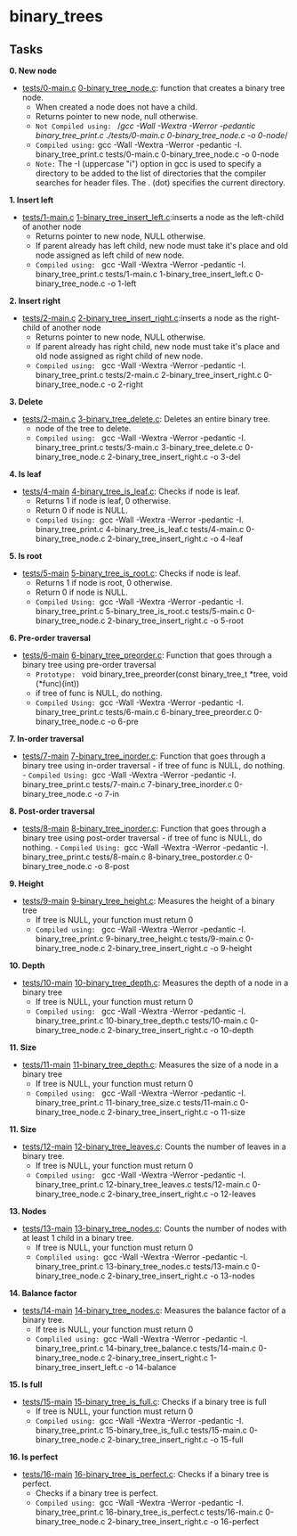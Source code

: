 # binary_trees


## Tasks
**0. New node**
- [tests/0-main.c](tests/0-main.c) [0-binary_tree_node.c](0-binary_tree_node.c): function that creates a binary tree node.
	- When created a node does not have a child.
	- Returns pointer to new node, null otherwise.
	- `Not Compiled using: ` /*gcc -Wall -Wextra -Werror -pedantic binary_tree_print.c ./tests/0-main.c 0-binary_tree_node.c -o 0-node*/
	- `Compiled using:` gcc -Wall -Wextra -Werror -pedantic -I. binary_tree_print.c tests/0-main.c 0-binary_tree_node.c -o 0-node
	- `Note:` The -I (uppercase "i") option in gcc is used to specify a directory to be added to the list of directories that the compiler searches for header files. The . (dot) specifies the current directory. 

**1. Insert left**
- [tests/1-main.c](tests/1-main.c) [1-binary_tree_insert_left.c](1-binary_tree_insert_left.c):inserts a node as the left-child of another node
	- Returns pointer to new node, NULL otherwise.
	- If parent already has left child, new node must take it's place and old node assigned as left child of new node.
	- `Compiled using: ` gcc -Wall -Wextra -Werror -pedantic -I. binary_tree_print.c tests/1-main.c 1-binary_tree_insert_left.c 0-binary_tree_node.c -o 1-left

**2. Insert right**
- [tests/2-main.c](tests/2-main.c) [2-binary_tree_insert_right.c](1-binary_tree_insert_right.c):inserts a node as the right-child of another node
	- Returns pointer to new node, NULL otherwise.
	- If parent already has right child, new node must take it's place and old node assigned as right child of new node.
	- `Compiled using: ` gcc -Wall -Wextra -Werror -pedantic -I. binary_tree_print.c tests/2-main.c 2-binary_tree_insert_right.c 0-binary_tree_node.c -o 2-right

**3. Delete**
- [tests/2-main.c](tests/2-main.c) [3-binary_tree_delete.c](3-binary_tree_delete.c): Deletes an entire binary tree.
	-  node of the tree to delete.
	- `Compiled using: ` gcc -Wall -Wextra -Werror -pedantic -I. binary_tree_print.c tests/3-main.c 3-binary_tree_delete.c 0-binary_tree_node.c 2-binary_tree_insert_right.c -o 3-del

**4. Is leaf**
- [tests/4-main](tests/4-main.c) [4-binary_tree_is_leaf.c](4-binary_tree_is_leaf.c): Checks if node is leaf.
	- Returns 1 if node is leaf, 0 otherwise.
	- Return 0 if node is NULL.
	- `Compiled Using: `gcc -Wall -Wextra -Werror -pedantic -I. binary_tree_print.c 4-binary_tree_is_leaf.c tests/4-main.c 0-binary_tree_node.c 2-binary_tree_insert_right.c -o 4-leaf

**5. Is root**
- [tests/5-main](tests/5-main.c) [5-binary_tree_is_root.c](5-binary_tree_is_root.c): Checks if node is leaf.
	- Returns 1 if node is root, 0 otherwise.
	- Return 0 if node is NULL.
	- `Compiled Using: `gcc -Wall -Wextra -Werror -pedantic -I. binary_tree_print.c 5-binary_tree_is_root.c tests/5-main.c 0-binary_tree_node.c 2-binary_tree_insert_right.c -o 5-root

**6. Pre-order traversal**
- [tests/6-main](tests/6-main.c) [6-binary_tree_preorder.c](6-binary_tree_preorder.c): Function that goes through a binary tree using pre-order traversal
	- `Prototype: ` void binary_tree_preorder(const binary_tree_t *tree, void (*func)(int))
	- if tree of func is NULL, do nothing.
	- `Compiled Using: `gcc -Wall -Wextra -Werror -pedantic -I. binary_tree_print.c tests/6-main.c 6-binary_tree_preorder.c 0-binary_tree_node.c -o 6-pre

**7. In-order traversal**
- [tests/7-main](tests/7-main.c) [7-binary_tree_inorder.c](7-binary_tree_inorder.c): Function that goes through a binary tree using in-order traversal
        - if tree of func is NULL, do nothing.
        - `Compiled Using: `gcc -Wall -Wextra -Werror -pedantic -I. binary_tree_print.c tests/7-main.c 7-binary_tree_inorder.c 0-binary_tree_node.c -o 7-in

**8. Post-order traversal**
- [tests/8-main](tests/8-main.c) [8-binary_tree_inorder.c](8-binary_tree_inorder.c): Function that goes through a binary tree using post-order traversal
        - if tree of func is NULL, do nothing.
        - `Compiled Using: `gcc -Wall -Wextra -Werror -pedantic -I. binary_tree_print.c tests/8-main.c 8-binary_tree_postorder.c 0-binary_tree_node.c -o 8-post

**9. Height**
- [tests/9-main](tests/9-main.c) [9-binary_tree_height.c](9-binary_tree_height.c): Measures the height of a binary tree
	- If tree is NULL, your function must return 0
	- `Compiled using: ` gcc -Wall -Wextra -Werror -pedantic -I. binary_tree_print.c 9-binary_tree_height.c tests/9-main.c 0-binary_tree_node.c 2-binary_tree_insert_right.c -o 9-height

**10. Depth**
- [tests/10-main](tests/10-main.c) [10-binary_tree_depth.c](10-binary_tree_depth.c): Measures the depth of a node in a binary tree
	- If tree is NULL, your function must return 0
	- `Compiled using: ` gcc -Wall -Wextra -Werror -pedantic -I. binary_tree_print.c 10-binary_tree_depth.c tests/10-main.c 0-binary_tree_node.c 2-binary_tree_insert_right.c -o 10-depth

**11. Size**
- [tests/11-main](tests/11-main.c) [11-binary_tree_depth.c](11-binary_tree_size.c): Measures the size of a node in a binary tree
	- If tree is NULL, your function must return 0
	- `Compiled using: ` gcc -Wall -Wextra -Werror -pedantic -I. binary_tree_print.c 11-binary_tree_size.c tests/11-main.c 0-binary_tree_node.c 2-binary_tree_insert_right.c -o 11-size

**11. Size**
- [tests/12-main](tests/12-main.c) [12-binary_tree_leaves.c](12-binary_tree_leaves.c): Counts the number of leaves in a binary tree.
	- If tree is NULL, your function must return 0
	- `Compiled using: ` gcc -Wall -Wextra -Werror -pedantic -I. binary_tree_print.c 12-binary_tree_leaves.c tests/12-main.c 0-binary_tree_node.c 2-binary_tree_insert_right.c -o 12-leaves

**13. Nodes**
- [tests/13-main](tests/13-main.c) [13-binary_tree_nodes.c](13-binary_tree_nodes.c): Counts the number of nodes with at least 1 child in a binary tree.
	- If tree is NULL, your function must return 0
	- `Compliled using: `gcc -Wall -Wextra -Werror -pedantic -I. binary_tree_print.c 13-binary_tree_nodes.c tests/13-main.c 0-binary_tree_node.c 2-binary_tree_insert_right.c -o 13-nodes

 **14. Balance factor**
- [tests/14-main](tests/14-main.c) [14-binary_tree_nodes.c](14-binary_tree_nodes.c):  Measures the balance factor of a binary tree.
	- If tree is NULL, your function must return 0
	- `Compliled using: `gcc -Wall -Wextra -Werror -pedantic -I. binary_tree_print.c 14-binary_tree_balance.c tests/14-main.c 0-binary_tree_node.c 2-binary_tree_insert_right.c 1-binary_tree_insert_left.c -o 14-balance

**15. Is full**
- [tests/15-main](tests/15-main.c) [15-binary_tree_is_full.c](15-binary_tree_is_full.c): Checks if a binary tree is full
	- If tree is NULL, your function must return 0
	- `Compiled using: `gcc -Wall -Wextra -Werror -pedantic -I. binary_tree_print.c 15-binary_tree_is_full.c tests/15-main.c 0-binary_tree_node.c 2-binary_tree_insert_right.c -o 15-full

**16. Is perfect**
-  [tests/16-main](tests/16-main.c) [16-binary_tree_is_perfect.c](16-binary_tree_is_perfect.c): Checks if a binary tree is perfect.
	- Checks if a binary tree is perfect.
	- `Compiled using: `gcc -Wall -Wextra -Werror -pedantic -I. binary_tree_print.c 16-binary_tree_is_perfect.c tests/16-main.c 0-binary_tree_node.c 2-binary_tree_insert_right.c -o 16-perfect

